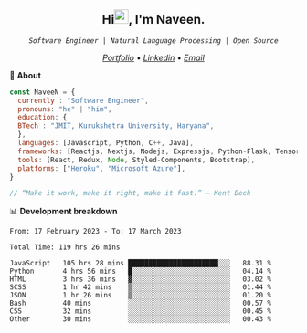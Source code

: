 <h2 align="center">Hi<img src="https://media.giphy.com/media/hvRJCLFzcasrR4ia7z/giphy.gif" width="25px" height="25px">, I'm Naveen.
</h2>


<p align="center"><code><em>Software Engineer | Natural Language Processing | Open Source</em></code></p>


<p align="center">
  <a href="https://naveen8801.github.io/portfolio/"><em>Portfolio</em></a> •
  <a href="https://www.linkedin.com/in/naveen-kumar-6777881ab/"><em>Linkedin</em></a> •
<!--   <a href="https://twitter.com/naveen_8801"><em>Twitter</em></a> • -->
  <a href="mailto:naveensharma10d@gmail.com"><em>Email</em></a>
</p>

👋 **About**

```javascript
const NaveeN = {
  currently : "Software Engineer",
  pronouns: "he" | "him",
  education: {
  BTech : "JMIT, Kurukshetra University, Haryana",
  },
  languages: [Javascript, Python, C++, Java],
  frameworks: [Reactjs, Nextjs, Nodejs, Expressjs, Python-Flask, Tensorflow],
  tools: [React, Redux, Node, Styled-Components, Bootstrap],
  platforms: ["Heroku", "Microsoft Azure"],
}

// “Make it work, make it right, make it fast.” – Kent Beck

```


📊 **Development breakdown**

<!--START_SECTION:stats-->

```text
From: 17 February 2023 - To: 17 March 2023

Total Time: 119 hrs 26 mins

JavaScript   105 hrs 28 mins ██████████████████████░░░   88.31 %
Python       4 hrs 56 mins   █░░░░░░░░░░░░░░░░░░░░░░░░   04.14 %
HTML         3 hrs 36 mins   ▓░░░░░░░░░░░░░░░░░░░░░░░░   03.02 %
SCSS         1 hr 42 mins    ▒░░░░░░░░░░░░░░░░░░░░░░░░   01.44 %
JSON         1 hr 26 mins    ▒░░░░░░░░░░░░░░░░░░░░░░░░   01.20 %
Bash         40 mins         ░░░░░░░░░░░░░░░░░░░░░░░░░   00.57 %
CSS          32 mins         ░░░░░░░░░░░░░░░░░░░░░░░░░   00.45 %
Other        30 mins         ░░░░░░░░░░░░░░░░░░░░░░░░░   00.43 %
```

<!--END_SECTION:stats-->


